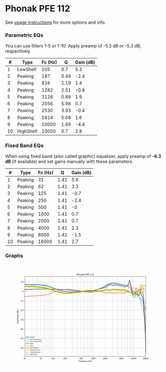 # Phonak PFE 112
See [usage instructions](https://github.com/jaakkopasanen/AutoEq#usage) for more options and info.

### Parametric EQs
You can use filters 1-5 or 1-10. Apply preamp of -5.3 dB or -5.3 dB, respectively.

|   # | Type      |   Fc (Hz) |    Q |   Gain (dB) |
|-----|-----------|-----------|------|-------------|
|   1 | LowShelf  |       105 | 0.7  |         5.3 |
|   2 | Peaking   |       187 | 0.49 |        -2.4 |
|   3 | Peaking   |       816 | 1.19 |         1.4 |
|   4 | Peaking   |      1282 | 2.51 |        -0.8 |
|   5 | Peaking   |      3128 | 0.89 |         1.9 |
|   6 | Peaking   |      2056 | 5.98 |         0.7 |
|   7 | Peaking   |      2530 | 3.93 |        -0.4 |
|   8 | Peaking   |      5814 | 5.06 |         1.6 |
|   9 | Peaking   |     10000 | 1.89 |        -4.4 |
|  10 | HighShelf |     10000 | 0.7  |         2.8 |

### Fixed Band EQs
When using fixed band (also called graphic) equalizer, apply preamp of **-6.3 dB** (if available) and set gains manually with these parameters.

|   # | Type    |   Fc (Hz) |    Q |   Gain (dB) |
|-----|---------|-----------|------|-------------|
|   1 | Peaking |        31 | 1.41 |         5.6 |
|   2 | Peaking |        62 | 1.41 |         3.3 |
|   3 | Peaking |       125 | 1.41 |        -0.7 |
|   4 | Peaking |       250 | 1.41 |        -2.4 |
|   5 | Peaking |       500 | 1.41 |        -0   |
|   6 | Peaking |      1000 | 1.41 |         0.7 |
|   7 | Peaking |      2000 | 1.41 |         0.7 |
|   8 | Peaking |      4000 | 1.41 |         2.3 |
|   9 | Peaking |      8000 | 1.41 |        -1.5 |
|  10 | Peaking |     16000 | 1.41 |         2.7 |

### Graphs
![](./Phonak%20PFE%20112.png)
